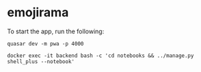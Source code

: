 # emojirama

To start the app, run the following:

```
quasar dev -m pwa -p 4000
```


```
docker exec -it backend bash -c 'cd notebooks && ../manage.py shell_plus --notebook'
```